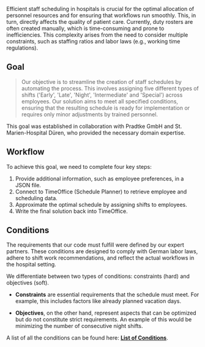 Efficient staff scheduling in hospitals is crucial for the optimal allocation of personnel resources and for ensuring that workflows run smoothly. This, in turn, directly affects the quality of patient care. Currently, duty rosters are often created manually, which is time-consuming and prone to inefficiencies. This complexity arises from the need to consider multiple constraints, such as staffing ratios and labor laws (e.g., working time regulations).

## Goal
> Our objective is to streamline the creation of staff schedules by automating the process. This involves assigning five different types of shifts ('Early', 'Late', 'Night', 'Intermediate' and 'Special') across employees. Our solution aims to meet all specified conditions, ensuring that the resulting schedule is ready for implementation or requires only minor adjustments by trained personnel.

This goal was established in collaboration with Pradtke GmbH and St. Marien-Hospital Düren, who provided the necessary domain expertise.

## Workflow
To achieve this goal, we need to complete four key steps:

1. Provide additional information, such as employee preferences, in a JSON file.
2. Connect to TimeOffice (Schedule Planner) to retrieve employee and scheduling data.
3. Approximate the optimal schedule by assigning shifts to employees.
4. Write the final solution back into TimeOffice.


## Conditions
The requirements that our code must fulfill were defined by our expert partners. These conditions are designed to comply with German labor laws, adhere to shift work recommendations, and reflect the actual workflows in the hospital setting.

We differentiate between two types of conditions: constraints (hard) and objectives (soft).

- **Constraints** are essential requirements that the schedule must meet. For example, this includes factors like already planned vacation days.

- **Objectives**, on the other hand, represent aspects that can be optimized but do not constitute strict requirements. An example of this would be minimizing the number of consecutive night shifts.

A list of all the conditions can be found here: [**List of Conditions**](./list-of-conditions.md).

